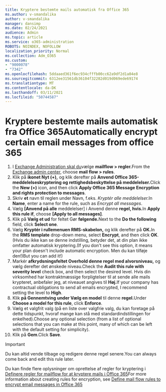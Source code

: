 ```yaml
---
title: Kryptere bestemte mails automatisk fra Office 365
ms.author: v-smandalika
author: v-smandalika
manager: dansimp
ms.date: 02/24/2021
audience: Admin
ms.topic: article
ms.service: o365-administration
ROBOTS: NOINDEX, NOFOLLOW
localization_priority: Normal
ms.collection: Adm_O365
ms.custom:
- "9000078"
- "7342"
ms.openlocfilehash: 5ddaaed361f6ec934cfffb00cc62a9df2d1a04e8
ms.sourcegitcommit: 6312ee31561db36104f32282d019d069ede69174
ms.translationtype: MT
ms.contentlocale: da-DK
ms.lasthandoff: 03/11/2021
ms.locfileid: "50744587"
---
```

# <a name="automatically-encrypt-certain-email-messages-from-office-365"></a><span data-ttu-id="e822f-102">Kryptere bestemte mails automatisk fra Office 365</span><span class="sxs-lookup"><span data-stu-id="e822f-102">Automatically encrypt certain email messages from office 365</span></span>

1. <span data-ttu-id="e822f-103">I [Exchange Administration skal du](https://outlook.office365.com/ecp/)vælge **mailflow > regler.**</span><span class="sxs-lookup"><span data-stu-id="e822f-103">From the [Exchange admin center](https://outlook.office365.com/ecp/), choose **mail flow > rules**.</span></span> 
2. <span data-ttu-id="e822f-104">Klik på **ikonet Nyt (+),** og klik derefter på **Anvend Office 365-meddelelseskryptering og rettighedsbeskyttelse på meddelelser.**</span><span class="sxs-lookup"><span data-stu-id="e822f-104">Click the **New (+)** icon, and then click **Apply Office 365 Message Encryption and rights protection to messages**.</span></span>
3. <span data-ttu-id="e822f-105">Skriv **et** navn til reglen under Navn, f.eks. *Kryptér alle meddelelser.*</span><span class="sxs-lookup"><span data-stu-id="e822f-105">In **Name**, enter a name for the rule, such as *Encrypt all messages*.</span></span>
4. <span data-ttu-id="e822f-106">Vælg **[Anvend på alle** meddelelser] i Anvend denne **regel, hvis.**</span><span class="sxs-lookup"><span data-stu-id="e822f-106">In **Apply this rule if**, choose **[Apply to all messages]**.</span></span> 
5. <span data-ttu-id="e822f-107">Klik på **Vælg et ud** for feltet Gør **følgende.**</span><span class="sxs-lookup"><span data-stu-id="e822f-107">Next to the **Do the following** field, click **Select one**.</span></span> 
6. <span data-ttu-id="e822f-108">Vælg **Kryptér i rullemenuen RMS-skabelon,** og klik derefter på **OK.**</span><span class="sxs-lookup"><span data-stu-id="e822f-108">In the **RMS template** drop-down menu, select **Encrypt**, and then click **OK**.</span></span> <span data-ttu-id="e822f-109">(Hvis du ikke kan se denne indstilling, betyder det, at din plan ikke omfatter automatisk kryptering.</span><span class="sxs-lookup"><span data-stu-id="e822f-109">(If you don't see this option, it means your plan doesn't include automatic encryption.</span></span> <span data-ttu-id="e822f-110">Men du kan tilføje den!)</span><span class="sxs-lookup"><span data-stu-id="e822f-110">But you can add it!)</span></span>
7. <span data-ttu-id="e822f-111">Markér **afkrydsningsfeltet Overhold denne regel med alvorsniveau,** og vælg derefter det ønskede niveau.</span><span class="sxs-lookup"><span data-stu-id="e822f-111">Check the **Audit this rule with severity level** check box, and then select the desired level.</span></span> <span data-ttu-id="e822f-112">Hvis din virksomhed har kontraktmæssige forpligtelser til at sende alle mails krypteret, anbefaler jeg, at niveauet angives til **Høj.**</span><span class="sxs-lookup"><span data-stu-id="e822f-112">If your company has contractual obligations to send all emails encrypted, I recommend setting the level to **High**.</span></span>
8. <span data-ttu-id="e822f-113">Klik **på Gennemtving under Vælg en model** til denne **regel.**</span><span class="sxs-lookup"><span data-stu-id="e822f-113">Under **Choose a model for this rule**, click **Enforce**.</span></span> 
9. <span data-ttu-id="e822f-114">Vælg et valgfrit valg (på en liste over valgfrie valg, du kan foretage på dette tidspunkt, hvoraf mange kan stå med standardindstillingen for enkelhed).</span><span class="sxs-lookup"><span data-stu-id="e822f-114">Choose any optional selection (from a list of optional selections that you can make at this point, many of which can be left with the default setting for simplicity).</span></span>
10. <span data-ttu-id="e822f-115">Klik på **Gem**.</span><span class="sxs-lookup"><span data-stu-id="e822f-115">Click **Save**.</span></span>

> [!IMPORTANT]
> <span data-ttu-id="e822f-116">Du kan altid vende tilbage og redigere denne regel senere.</span><span class="sxs-lookup"><span data-stu-id="e822f-116">You can always come back and edit this rule later.</span></span>

<span data-ttu-id="e822f-117">Du kan finde flere oplysninger om oprettelse af regler for kryptering i [Definere regler for mailflow for at kryptere mails i Office 365](https://docs.microsoft.com/microsoft-365/compliance/define-mail-flow-rules-to-encrypt-email)</span><span class="sxs-lookup"><span data-stu-id="e822f-117">For more information about creating rules for encryption, see [Define mail flow rules to encrypt email messages in Office 365](https://docs.microsoft.com/microsoft-365/compliance/define-mail-flow-rules-to-encrypt-email)</span></span>

